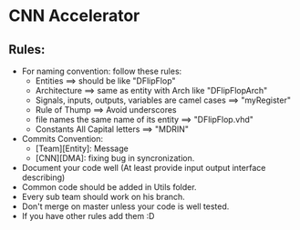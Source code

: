 # CNN Accelerator
## Rules:
- For naming convention: follow these rules:
    - Entities ==> should be like "DFlipFlop"
    - Architecture ==> same as entity with Arch like "DFlipFlopArch"
    - Signals, inputs, outputs, variables are camel cases ==> "myRegister"
    - Rule of Thump ==> Avoid underscores
    - file names the same name of its entity ==> "DFlipFlop.vhd"
    - Constants All Capital letters ==> "MDRIN"
- Commits Convention:
    - [Team][Entity]: Message
    - [CNN][DMA]: fixing bug in syncronization.
- Document your code well (At least provide input output interface describing)
- Common code should be added in Utils folder.
- Every sub team should work on his branch.
- Don't merge on master unless your code is well tested.
- If you have other rules add them :D


